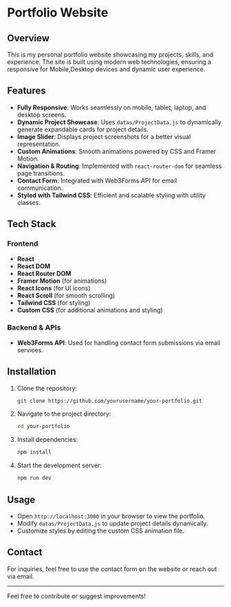 # Portfolio Website

## Overview
This is my personal portfolio website showcasing my projects, skills, and experience. The site is built using modern web technologies, ensuring a responsive for Mobile,Desktop devices and dynamic user experience.

## Features
- **Fully Responsive**: Works seamlessly on mobile, tablet, laptop, and desktop screens.
- **Dynamic Project Showcase**: Uses `datas/ProjectData.js` to dynamically generate expandable cards for project details.
- **Image Slider**: Displays project screenshots for a better visual representation.
- **Custom Animations**: Smooth animations powered by CSS and Framer Motion.
- **Navigation & Routing**: Implemented with `react-router-dom` for seamless page transitions.
- **Contact Form**: Integrated with Web3Forms API for email communication.
- **Styled with Tailwind CSS**: Efficient and scalable styling with utility classes.

## Tech Stack
### Frontend
- **React**
- **React DOM**
- **React Router DOM**
- **Framer Motion** (for animations)
- **React Icons** (for UI icons)
- **React Scroll** (for smooth scrolling)
- **Tailwind CSS** (for styling)
- **Custom CSS** (for additional animations and styling)

### Backend & APIs
- **Web3Forms API**: Used for handling contact form submissions via email services.

## Installation
1. Clone the repository:
   ```sh
   git clone https://github.com/yourusername/your-portfolio.git
   ```
2. Navigate to the project directory:
   ```sh
   cd your-portfolio
   ```
3. Install dependencies:
   ```sh
   npm install
   ```
4. Start the development server:
   ```sh
   npm run dev
   ```

## Usage
- Open `http://localhost:3000` in your browser to view the portfolio.
- Modify `datas/ProjectData.js` to update project details dynamically.
- Customize styles by editing the custom CSS animation file.

## Contact
For inquiries, feel free to use the contact form on the website or reach out via email.

---
Feel free to contribute or suggest improvements!

